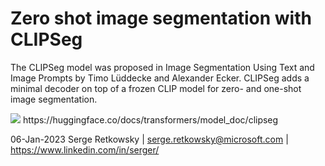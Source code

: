 # Zero shot image segmentation with CLIPSeg

The CLIPSeg model was proposed in Image Segmentation Using Text and Image Prompts by Timo Lüddecke and Alexander Ecker.
CLIPSeg adds a minimal decoder on top of a frozen CLIP model for zero- and one-shot image segmentation.

<img src="https://huggingface.co/datasets/huggingface/documentation-images/resolve/main/blog/123_clipseg-zero-shot/clipseg-overview.png">
https://huggingface.co/docs/transformers/model_doc/clipseg

06-Jan-2023 Serge Retkowsky | serge.retkowsky@microsoft.com | https://www.linkedin.com/in/serger/
